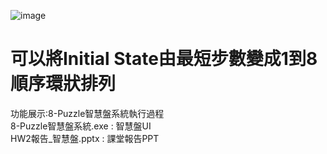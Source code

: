 ![image](https://user-images.githubusercontent.com/76472326/198195665-a8ac897d-b0b0-49e1-80fc-ec122f7a7abb.png)

可以將Initial State由最短步數變成1到8順序環狀排列
=======================================================
功能展示:8-Puzzle智慧盤系統執行過程  
8-Puzzle智慧盤系統.exe : 智慧盤UI  
HW2報告_智慧盤.pptx : 課堂報告PPT
